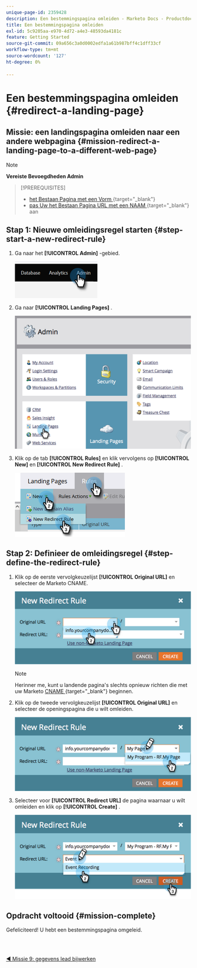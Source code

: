 ```yaml
---
unique-page-id: 2359428
description: Een bestemmingspagina omleiden - Marketo Docs - Productdocumentatie
title: Een bestemmingspagina omleiden
exl-id: 5c9205aa-e970-4d72-a4e3-48593da4181c
feature: Getting Started
source-git-commit: 09a656c3a0d0002edfa1a61b987bff4c1dff33cf
workflow-type: tm+mt
source-wordcount: '127'
ht-degree: 0%

---
```


# Een bestemmingspagina omleiden {#redirect-a-landing-page}

## Missie: een landingspagina omleiden naar een andere webpagina {#mission-redirect-a-landing-page-to-a-different-web-page}

>[!NOTE]
>
>**Vereiste Bevoegdheden Admin**

>[!PREREQUISITES]
>
>* [&#x200B; het Bestaan Pagina met een Vorm &#x200B;](/help/marketo/getting-started/quick-wins/landing-page-with-a-form.md){target="_blank"}
>* [&#x200B; pas Uw het Bestaan Pagina URL met een NAAM &#x200B;](/help/marketo/product-docs/demand-generation/landing-pages/landing-page-actions/customize-your-landing-page-urls-with-a-cname.md){target="_blank"} aan

## Stap 1: Nieuwe omleidingsregel starten {#step-start-a-new-redirect-rule}

1. Ga naar het **[!UICONTROL Admin]** -gebied.

   ![](assets/redirect-a-landing-page-1.png)

1. Ga naar **[!UICONTROL Landing Pages]** .

   ![](assets/redirect-a-landing-page-2.png)

1. Klik op de tab **[!UICONTROL Rules]** en klik vervolgens op **[!UICONTROL New]** en **[!UICONTROL New Redirect Rule]** .

   ![](assets/redirect-a-landing-page-3.png)

## Stap 2: Definieer de omleidingsregel {#step-define-the-redirect-rule}

1. Klik op de eerste vervolgkeuzelijst **[!UICONTROL Original URL]** en selecteer de Marketo CNAME.

   ![](assets/redirect-a-landing-page-4.png)

   >[!NOTE]
   >
   >Herinner me, kunt u landende pagina&#39;s slechts opnieuw richten die met uw Marketo [&#x200B; CNAME &#x200B;](/help/marketo/product-docs/demand-generation/landing-pages/landing-page-actions/customize-your-landing-page-urls-with-a-cname.md){target="_blank"} beginnen.

1. Klik op de tweede vervolgkeuzelijst **[!UICONTROL Original URL]** en selecteer de openingspagina die u wilt omleiden.

   ![](assets/redirect-a-landing-page-5.png)

1. Selecteer voor **[!UICONTROL Redirect URL]** de pagina waarnaar u wilt omleiden en klik op **[!UICONTROL Create]** .

   ![](assets/redirect-a-landing-page-6.png)

## Opdracht voltooid {#mission-complete}

Gefeliciteerd! U hebt een bestemmingspagina omgeleid.

<br> 

[◄ Missie 9: gegevens lead bijwerken](/help/marketo/getting-started/quick-wins/update-person-data.md)
